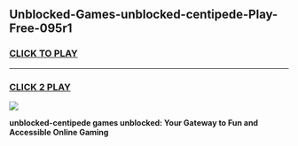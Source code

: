 
## Unblocked-Games-unblocked-centipede-Play-Free-095r1
<h3>
<a href="https://premium76.site?title=unblocked-centipede&ref=10A">CLICK TO PLAY</a></h3>
<hr>

<h3>
<a href="https://premium76.site?title=unblocked-centipede&ref=10A">CLICK 2 PLAY</a>
  
</h3>

<a href="https://premium76.site?title=unblocked-centipede&ref=10A"><img src="https://clearcache.store/games.png"></a>


**unblocked-centipede games unblocked: Your Gateway to Fun and Accessible Online Gaming**
